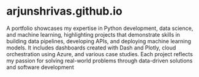 # arjunshrivas.github.io

A portfolio showcases my expertise in Python development, data science, and machine learning, highlighting projects that demonstrate skills in building data pipelines, developing APIs, and deploying machine learning models. It includes dashboards created with Dash and Plotly, cloud orchestration using Azure, and various case studies. Each project reflects my passion for solving real-world problems through data-driven solutions and software development

